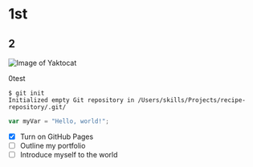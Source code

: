 # 1st
## 2
![Image of Yaktocat](https://octodex.github.com/images/yaktocat.png)

0test

```
$ git init
Initialized empty Git repository in /Users/skills/Projects/recipe-repository/.git/
```
``` javascript
var myVar = "Hello, world!";
```
- [X] Turn on GitHub Pages
- [ ] Outline my portfolio
- [ ] Introduce myself to the world
